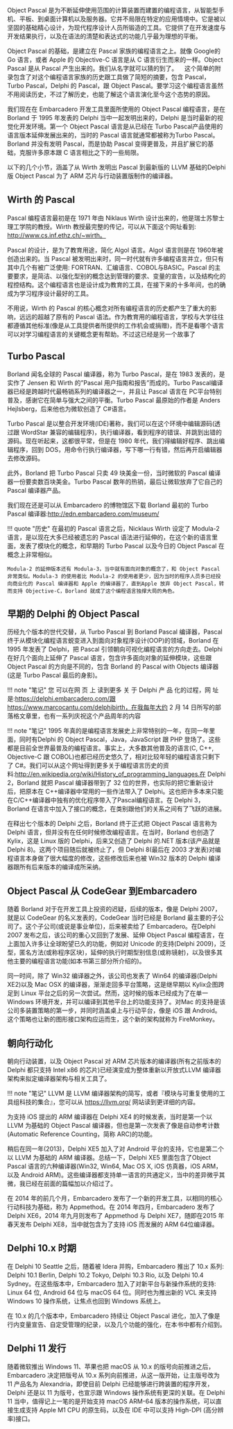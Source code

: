 Object Pascal 是为不断延伸使用范围的计算装置而建置的编程语言，从智能型手机、平板、到桌面计算机以及服务器。它并不局限在特定的应用情境中。它是被以坚固的基础精心设计，为现代程序设计人员所锻造的工具。它提供了在开发速度与开发结果执行，以及在语法的清楚和表达式的功能几乎最为理想的平衡。

Object Pascal 的基础，是建立在 Pascal 家族的编程语言之上。就像 Google的 Go 语言，或者 Apple 的 Objective-C 语言是从 C 语言衍生而来的一样。Object Pascal 是从 Pascal 产生出来的。我们从名字就可以猜的到了。
  
这个简单的附录包含了对这个编程语言家族的历史跟工具做了简短的摘要，包含 Pascal，Turbo Pascal，Delphi 的 Pascal，跟 Object Pascal。要学习这个编程语言虽然不用阅读历史，不过了解历史，也能了解这个语言演化至今这个态势的原因。

我们现在在 Embarcadero 开发工具里面所使用的 Object Pascal 编程语言，是在 Borland 于 1995 年发表的 Delphi 当中一起发明出来的，Delphi 是当时最新的视觉化开发环境。第一个 Object Pascal 语言是从已经在 Turbo Pascal产品使用的语言版本延伸发展出来的，当时的 Pascal 语言就通常都被称为Turbo Pascal。Borland 并没有发明 Pascal，而是协助 Pascal 变得更普及，并且扩展它的基础，克服许多原本跟 C 语言相比之下的一些局限。

以下的几个小节，涵盖了从 Wirth 发明出 Pascal 到最新版的 LLVM 基础的Delphi 版 Object Pascal 为了 ARM 芯片与行动装置版制作的编译器。

## Wirth 的 Pascal

Pascal 编程语言最初是在 1971 年由 Niklaus Wirth 设计出来的，他是瑞士苏黎士理工学院的教授。Wirth 教授最完整的传记，可以从下面这个网址看到: http://www.cs.inf.ethz.ch/~wirth。


Pascal 的设计，是为了教育用途，简化 Algol 语言。Algol 语言则是在 1960年被创造出来的。当 Pascal 被发明出来时，同一时代就有许多编程语言并立，但只有其中几个有被广泛使用: FORTRAN、汇编语言、COBOL与BASIC。Pascal 的主要要求，是简洁、以强化型别的概念达到管理的要求、变量的宣告，以及结构化的程控结构。这个编程语言也是设计成为教育的工具，在接下来的十多年间，也的确成为学习程序设计最好的工具。

不用说，Wirth 的 Pascal 的核心概念对所有编程语言的历史都产生了重大的影响，远远的超越了原有的 Pascal 语法。作为教育用的编程语言，学校与大学往往都遵循其他标准(像是从工具提供者所提供的工作机会或捐赠)，而不是看哪个语言可以对学习编程语言的关键概念更有帮助。不过这已经是另一个故事了

## Turbo Pascal

Borland 闻名全球的 Pascal 编译器，称为 Turbo Pascal，是在 1983 发表的，是实作了 Jensen 和 Wirth 的”Pascal 用户指南和报告”而成的。Turbo Pascal编译器已经是跨越时代最畅销系列的编译器之一，并且让 Pascal 语言在 PC平台特别普及，感谢它在简单与强大之间的平衡。Turbo Pascal 最原始的作者是 Anders Hejlsberg，后来他也为微软创造了 C#语言。

Turbo Pascal 是以整合开发环境(IDE)著称，我们可以在这个环境中编辑源码(透过跟 WordStar 兼容的编辑程序)，执行编译器，看到程序的错误、并跳到出错的源码。现在听起来，这都很平常，但是在 1980 年代，我们得编辑好程序、跳出编辑程序，回到 DOS，用命令行执行编译器，写下哪一行有错，然后再开启编辑器去修改源码。

此外，Borland 把 Turbo Pascal 只卖 49 块美金一份，当时微软的 Pascal 编译器一份要卖数百块美金。Turbo Pascal 数年的热销，最后让微软放弃了它自己的 Pascal 编译器产品。

我们现在还是可以从 Embarcadero 的博物馆区下载 Borland 最初的 Turbo Pascal 编译器:http://edn.embarcadero.com/museum/

!!! quote "历史"
    在最初的 Pascal 语言之后，Nicklaus Wirth 设定了 Modula-2 语言，是以现在大多已经被遗忘的 Pascal 语法进行延伸的，在这个新的语言里面，发表了模块化的概念，和早期的 Turbo Pascal 以及今日的 Object Pascal 在概念上非常相似。

    Modula-2 的延伸版本还有 Modula-3，当中就有面向对象的概念了，和 Object Pascal 非常类似。Modula-3 的使用者比 Modula-2 的使用者更少，因为当时的程序人员多已经投向商业化的 Pascal 编译器和 Apple 的编译器了，直到Apple 放弃 Object Pascal，转而支持 Objective-C，Borland 就成了这个编程语言独撑大局的角色。

## 早期的 Delphi 的 Object Pascal

历经九个版本的世代交替，从 Turbo Pascal 到 Borland Pascal 编译器，Pascal终于从模块化编程语言蜕变进入到面向对象程序设计(OOP)的领域，Borland 在 1995 年发表了 Delphi，把 Pascal 引领朝向可视化编程语言的方向走去。Delphi 在好几个面向上延伸了 Pascal 语言，包含许多面向对象的延伸模块，这些跟 Object Pascal 的方向是不同的，包含 Borland 的 Pascal with Objects 编译器(这是 Turbo Pascal 最后的身影)。

!!! note "笔记"
    您 可以在网 页 上 读到更多 关 于 Delphi 产 品 化的过程，网 址是:https://delphi.embarcadero.com/跟 https://www.marcocantu.com/delphibirth，在我每年大约 2 月 14 日所写的部落格文章里，也有一系列庆祝这个产品周年的内容

!!! note "笔记"
    1995 年真的是编程语言发展史上非常特别的一年，在同一年里面，同时有Delphi 的 Object Pascal，Java，JavaScript 跟 PHP 登场了。这些都是目前全世界最普及的编程语言。事实上，大多数其他普及的语言(C, C++, Objective-C 跟 COBOL)也都已经历史悠久了，相对比较年轻的编程语言只剩下了 C#。我们可以从这个网址得到更多关于编程语言历史的资料:http://en.wikipedia.org/wiki/History_of_programming_languages.在 Delphi 2，Borland 就把 Pascal 编译器带到了 32 位的世界，也实际的把它重新设计后，把原本在 C++编译器中常用的一些作法带入了 Delphi。这也把许多本来只能在C/C++编译器中独有的优化程序带入了Pascal编程语言。在 Delphi 3，Borland 在语言中加入了接口的概念，在类别跟他们的关系之间有了飞跃的进展。

在释出七个版本的 Delphi 之后，Borland 终于正式把 Object Pascal 语言称为Delphi 语言，但并没有在任何时候修改编程语言。在当时，Borland 也创造了 Kylix，这是 Linux 版的 Delphi，后来又创造了 Delphi 的.NET 版本(该产品就是 Delphi 8)。这两个项目随后就被终止了，但 Delphi 8(最后在 2003 才发表)对编程语言本身做了很大幅度的修改，这些修改后来也被 Win32 版本的 Delphi 编译器跟所有后来版本的编译成所采纳。

## Object Pascal 从 CodeGear 到Embarcadero

随着 Borland 对于在开发工具上投资的迟疑，后续的版本，像是 Delphi 2007，就是以 CodeGear 的名义发表的，CodeGear 当时已经是 Borland 最主要的子公司了。这个子公司(或说是事业单位)，后来被卖给了 Embarcadero。在Delphi 2007 发布之后，该公司的重心又回到了发展、延伸 Object Pascal 编程语言，在上面加入许多让全球盼望已久的功能，例如对 Unicode 的支持(Delphi 2009)，泛型，匿名方法(或称程序区块)，延伸的执行时期型别信息(或称镜射)，以及很多其他主要的编程语言功能(如本书第三部分所介绍的)。

同一时间，除了 Win32 编译器之外，该公司也发表了 Win64 的编译器(Delphi XE2)以及 Mac OSX 的编译器，渐渐走回多平台策略，这是继早期以 Kylix企图跨足到 Linux 平台之后的另一次尝试。然而，这时候的版本已经成为了在单一 Windows 环境开发，并可以编译到其他平台上的功能支持了。对Mac 的支持是该公司多装置策略的第一步，并同时涵盖桌上与行动平台，像是 iOS 跟 Android。这个策略也让新的图形接口架构应运而生，这个新的架构就称为 FireMonkey。

## 朝向行动化

朝向行动装置，以及 Object Pascal 对 ARM 芯片版本的编译器(所有之前版本的 Delphi 都只支持 Intel x86 的芯片)已经演变成为整体重新以开放式LLVM 编译器架构来拟定编译器架构与相关工具了。


!!! note "笔记"
    LLVM 是 LLVM 编译器架构的简写，或者『模块与可重复使用的工具组科技的集合』，您可以从 https://llvm.org/ 网站读到更详细的内容。

为支持 iOS 提出的 ARM 编译器在 Delphi XE4 的时候发表，当时是第一个以 LLVM 为基础的 Object Pascal 编译器，但也是第一次发表了像是自动参考计数(Automatic Reference Counting，简称 ARC)的功能。

稍后在同一年(2013)，Delphi XE5 加入了对 Android 平台的支持，它也是第二个以 LLVM 为基础的 ARM 编译器。总结一下，Delphi XE5 里面包含了Object Pascal 语言的六种编译器(Win32, Win64, Mac OS X, iOS 仿真器，iOS ARM，以及 Android ARM)。这些编译器都支持单一语言的共通定义，当中的差异微乎其微，我已经在前面的篇幅加以介绍过了。

在 2014 年的前几个月，Embarcadero 发布了一个新的开发工具，以相同的核心行动科技为基础，称为 Appmethod。在 2014 年四月，Embarcadero 发布了 Delphi XE6，2014 年九月则发布了 Appmethod 与 Delphi XE7，随即在2015 年春天发布 Delphi XE8，当中就包含为了支持 iOS 而发展的 ARM 64位编译器。

## Delphi 10.x 时期

在 Delphi 10 Seattle 之后，随着被 Idera 并购，Embarcadero 推出了 10.x 系列: Delphi 10.1 Berlin, Delphi 10.2 Tokyo, Delphi 10.3 Rio, 以及 Delphi 10.4 Sydney。在这些版本中，Embarcadero 加入了对新平台与新操作系统的支持: Linux 64 位, Android 64 位与 macOS 64 位。同时也为推出新的 VCL 来支持Windows 10 操作系统，让焦点也回到 Windows 系统上。

在 10.x 的几个版本中，Embarcadero 持续让 Object Pascal 进化，加入了像是行内变量宣告、自定受管理的纪录，以及几个功能的强化，在本书中都有介绍到。

## Delphi 11 发⾏

随着微软推出 Windows 11、苹果也把 macOS 从 10.x 的版号向前推进之后，Embarcadero 决定把版号从 10.x 系列向前推进，从这一版开始，让主版号改为 11 产品名为 Alexandria，即使目前 Delphi 已经能够进行跨装置的程序开发，Delphi 还是以 11 为版号，也宣示跟 Windows 操作系统有更深的关联。在 Delphi 11 当中，值得记上一笔的是开始支持 macOS ARM-64 版本的操作系统，可以直接生成支持 Apple M1 CPU 的原生码，以及在 IDE 中可以支持 High-DPI (高分辨率)接口。